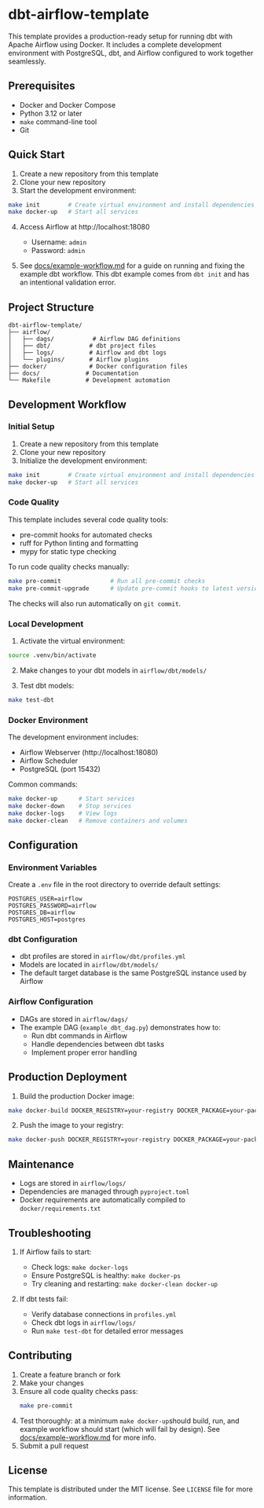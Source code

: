 
# dbt-airflow-template

This template provides a production-ready setup for running dbt with
Apache Airflow using Docker. It includes a complete development
environment with PostgreSQL, dbt, and Airflow configured to work
together seamlessly.

## Prerequisites

- Docker and Docker Compose
- Python 3.12 or later
- `make` command-line tool
- Git

## Quick Start

1. Create a new repository from this template
2. Clone your new repository
3. Start the development environment:
```bash
make init        # Create virtual environment and install dependencies
make docker-up   # Start all services
```
4. Access Airflow at http://localhost:18080
   - Username: `admin`
   - Password: `admin`

5. See [docs/example-workflow.md](docs/example-workflow.md) for a
   guide on running and fixing the example dbt workflow. This dbt
   example comes from `dbt init` and has an intentional validation
   error.

## Project Structure

```
dbt-airflow-template/
├── airflow/
│   ├── dags/           # Airflow DAG definitions
│   ├── dbt/           # dbt project files
│   ├── logs/          # Airflow and dbt logs
│   └── plugins/       # Airflow plugins
├── docker/            # Docker configuration files
├── docs/             # Documentation
└── Makefile          # Development automation
```

## Development Workflow

### Initial Setup

1. Create a new repository from this template
2. Clone your new repository
3. Initialize the development environment:
```bash
make init        # Create virtual environment and install dependencies
make docker-up   # Start all services
```

### Code Quality

This template includes several code quality tools:

- pre-commit hooks for automated checks
- ruff for Python linting and formatting
- mypy for static type checking

To run code quality checks manually:
```bash
make pre-commit              # Run all pre-commit checks
make pre-commit-upgrade      # Update pre-commit hooks to latest versions
```

The checks will also run automatically on `git commit`.

### Local Development

1. Activate the virtual environment:
```bash
source .venv/bin/activate
```

2. Make changes to your dbt models in `airflow/dbt/models/`

3. Test dbt models:
```bash
make test-dbt
```

### Docker Environment

The development environment includes:
- Airflow Webserver (http://localhost:18080)
- Airflow Scheduler
- PostgreSQL (port 15432)

Common commands:
```bash
make docker-up      # Start services
make docker-down    # Stop services
make docker-logs    # View logs
make docker-clean   # Remove containers and volumes
```

## Configuration

### Environment Variables

Create a `.env` file in the root directory to override default
settings:

```env
POSTGRES_USER=airflow
POSTGRES_PASSWORD=airflow
POSTGRES_DB=airflow
POSTGRES_HOST=postgres
```

### dbt Configuration

- dbt profiles are stored in `airflow/dbt/profiles.yml`
- Models are located in `airflow/dbt/models/`
- The default target database is the same PostgreSQL instance used by
  Airflow

### Airflow Configuration

- DAGs are stored in `airflow/dags/`
- The example DAG (`example_dbt_dag.py`) demonstrates how to:
  - Run dbt commands in Airflow
  - Handle dependencies between dbt tasks
  - Implement proper error handling

## Production Deployment

1. Build the production Docker image:
```bash
make docker-build DOCKER_REGISTRY=your-registry DOCKER_PACKAGE=your-package DOCKER_TAG=your-tag
```

2. Push the image to your registry:
```bash
make docker-push DOCKER_REGISTRY=your-registry DOCKER_PACKAGE=your-package DOCKER_TAG=your-tag
```

## Maintenance

- Logs are stored in `airflow/logs/`
- Dependencies are managed through `pyproject.toml`
- Docker requirements are automatically compiled to
  `docker/requirements.txt`

## Troubleshooting

1. If Airflow fails to start:
   - Check logs: `make docker-logs`
   - Ensure PostgreSQL is healthy: `make docker-ps`
   - Try cleaning and restarting: `make docker-clean docker-up`

2. If dbt tests fail:
   - Verify database connections in `profiles.yml`
   - Check dbt logs in `airflow/logs/`
   - Run `make test-dbt` for detailed error messages

## Contributing

1. Create a feature branch or fork
2. Make your changes
3. Ensure all code quality checks pass:
   ```bash
   make pre-commit
   ```
4. Test thoroughly: at a minimum `make docker-up`should build, run, and example workflow should start (which
   will fail by design). See [docs/example-workflow.md](docs/example-workflow.md) for more info.
5. Submit a pull request

## License

This template is distributed under the MIT license. See `LICENSE` file
for more information.
